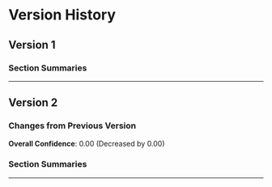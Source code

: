# Version History

## Version 1

### Section Summaries


---

## Version 2

### Changes from Previous Version

**Overall Confidence**: 0.00 (Decreased by 0.00)

### Section Summaries


---

